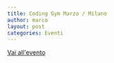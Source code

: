 ```yaml
---
title: Coding Gym Marzo / Milano
author: marco
layout: post
categories: Eventi
---
```



<a href="http://coding-gym-mi0318.eventbrite.it">Vai all'evento</a>
<script type="text/javascript">
    window.location = "http://coding-gym-mi0318.eventbrite.it";
</script>
